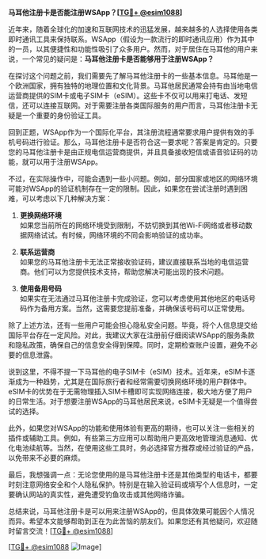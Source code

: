 **马耳他注册卡是否能注册WSApp？[[TG💪+ @esim1088](https://t.me/s/esim1088)]**

近年来，随着全球化的加速和互联网技术的迅猛发展，越来越多的人选择使用各类即时通讯工具来保持联系。WSApp（假设为一款流行的即时通讯应用）作为其中的一员，以其便捷性和功能性吸引了众多用户。然而，对于居住在马耳他的用户来说，一个常见的疑问是：**马耳他注册卡是否能够用于注册WSApp？**

在探讨这个问题之前，我们需要先了解马耳他注册卡的一些基本信息。马耳他是一个欧洲国家，拥有独特的地理位置和文化背景。马耳他居民通常会持有由当地电信运营商提供的SIM卡或电子SIM卡（eSIM）。这些卡不仅可以用来打电话、发短信，还可以连接互联网。对于需要注册各类国际服务的用户而言，马耳他注册卡无疑是一个重要的身份验证工具。

回到正题，WSApp作为一个国际化平台，其注册流程通常要求用户提供有效的手机号码进行验证。那么，马耳他注册卡是否符合这一要求呢？答案是肯定的。只要您的马耳他注册卡是由正规电信运营商提供，并且具备接收短信或语音验证码的功能，就可以用于注册WSApp。

不过，在实际操作中，可能会遇到一些小问题。例如，部分国家或地区的网络环境可能对WSApp的验证机制存在一定的限制。因此，如果您在尝试注册时遇到困难，可以考虑以下几种解决方案：

1. **更换网络环境**  
   如果您当前所在的网络环境受到限制，不妨切换到其他Wi-Fi网络或者移动数据网络试试。有时候，网络环境的不同会影响验证的成功率。

2. **联系运营商**  
   如果您的马耳他注册卡无法正常接收验证码，建议直接联系当地的电信运营商。他们可以为您提供技术支持，帮助您解决可能出现的技术问题。

3. **使用备用号码**  
   如果实在无法通过马耳他注册卡完成验证，您可以考虑使用其他地区的电话号码作为备用方案。当然，这需要您提前准备，并确保该号码可以正常使用。

除了上述方法，还有一些用户可能会担心隐私安全问题。毕竟，将个人信息提交给国际平台存在一定风险。对此，我建议大家在注册前仔细阅读WSApp的服务条款和隐私政策，确保自己的信息安全得到保障。同时，定期检查账户设置，避免不必要的信息泄露。

说到这里，不得不提一下马耳他的电子SIM卡（eSIM）技术。近年来，eSIM卡逐渐成为一种趋势，尤其是在国际旅行者和经常需要切换网络环境的用户群体中。eSIM卡的优势在于无需物理插入SIM卡槽即可实现网络连接，极大地方便了用户的日常生活。对于想要注册WSApp的马耳他居民来说，eSIM卡无疑是一个值得尝试的选择。

此外，如果您对WSApp的功能和使用体验有更高的期待，也可以关注一些相关的插件或辅助工具。例如，有些第三方应用可以帮助用户更高效地管理消息通知、优化电池续航等。当然，在使用这些工具时，务必选择官方推荐或经过验证的产品，以免带来不必要的麻烦。

最后，我想强调一点：无论您使用的是马耳他注册卡还是其他类型的电话卡，都要时刻注意网络安全和个人隐私保护。特别是在输入验证码或填写个人信息时，一定要确认网站的真实性，避免遭受钓鱼攻击或其他网络诈骗。

总结来说，马耳他注册卡是可以用来注册WSApp的，但具体效果可能因个人情况而异。希望本文能够帮助到正在为此苦恼的朋友们。如果您还有其他疑问，欢迎随时留言交流！[[TG💪+ @esim1088](https://t.me/s/esim1088)]

[[TG💪+ @esim1088](https://t.me/s/esim1088) ![Image](https://i.postimg.cc/4NQfJmqS/Snipaste-2025-05-13-00-14-12.png)]